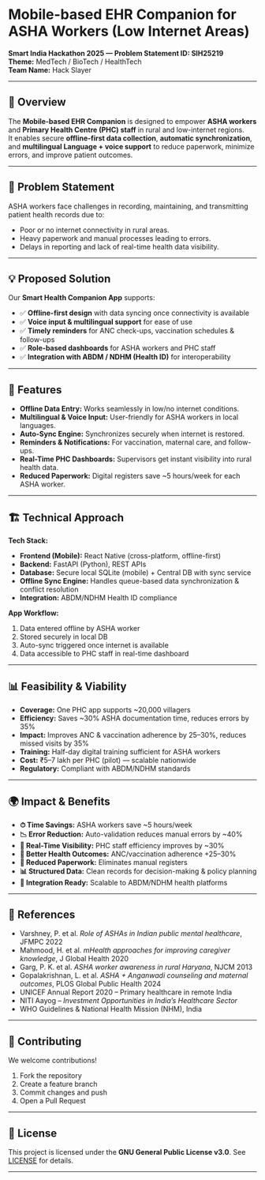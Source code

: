 # Mobile-based EHR Companion for ASHA Workers (Low Internet Areas)

**Smart India Hackathon 2025 — Problem Statement ID: SIH25219**  
**Theme:** MedTech / BioTech / HealthTech  
**Team Name:** Hack Slayer  

---

## 📌 Overview
The **Mobile-based EHR Companion** is designed to empower **ASHA workers** and **Primary Health Centre (PHC) staff** in rural and low-internet regions.  
It enables secure **offline-first data collection**, **automatic synchronization**, and **multilingual Language + voice support** to reduce paperwork, minimize errors, and improve patient outcomes.  

---

## 🎯 Problem Statement
ASHA workers face challenges in recording, maintaining, and transmitting patient health records due to:
- Poor or no internet connectivity in rural areas.  
- Heavy paperwork and manual processes leading to errors.  
- Delays in reporting and lack of real-time health data visibility.  

---

## 💡 Proposed Solution
Our **Smart Health Companion App** supports:
- ✅ **Offline-first design** with data syncing once connectivity is available  
- ✅ **Voice input & multilingual support** for ease of use  
- ✅ **Timely reminders** for ANC check-ups, vaccination schedules & follow-ups  
- ✅ **Role-based dashboards** for ASHA workers and PHC staff  
- ✅ **Integration with ABDM / NDHM (Health ID)** for interoperability  

---

## 🚀 Features
- **Offline Data Entry:** Works seamlessly in low/no internet conditions.  
- **Multilingual & Voice Input:** User-friendly for ASHA workers in local languages.  
- **Auto-Sync Engine:** Synchronizes securely when internet is restored.  
- **Reminders & Notifications:** For vaccination, maternal care, and follow-ups.  
- **Real-Time PHC Dashboards:** Supervisors get instant visibility into rural health data.  
- **Reduced Paperwork:** Digital registers save ~5 hours/week for each ASHA worker.  

---

## 🏗️ Technical Approach

**Tech Stack:**
- **Frontend (Mobile):** React Native (cross-platform, offline-first)  
- **Backend:** FastAPI (Python), REST APIs  
- **Database:** Secure local SQLite (mobile) + Central DB with sync service  
- **Offline Sync Engine:** Handles queue-based data synchronization & conflict resolution  
- **Integration:** ABDM/NDHM Health ID compliance  

**App Workflow:**  
1. Data entered offline by ASHA worker  
2. Stored securely in local DB  
3. Auto-sync triggered once internet is available  
4. Data accessible to PHC staff in real-time dashboard  

---

## 📊 Feasibility & Viability
- **Coverage:** One PHC app supports ~20,000 villagers  
- **Efficiency:** Saves ~30% ASHA documentation time, reduces errors by 35%  
- **Impact:** Improves ANC & vaccination adherence by 25–30%, reduces missed visits by 35%  
- **Training:** Half-day digital training sufficient for ASHA workers  
- **Cost:** ₹5–7 lakh per PHC (pilot) — scalable nationwide  
- **Regulatory:** Compliant with ABDM/NDHM standards  

---

## 🌍 Impact & Benefits
- **⏱ Time Savings:** ASHA workers save ~5 hours/week  
- **📉 Error Reduction:** Auto-validation reduces manual errors by ~40%  
- **📡 Real-Time Visibility:** PHC staff efficiency improves by ~30%  
- **👶 Better Health Outcomes:** ANC/vaccination adherence +25–30%  
- **📑 Reduced Paperwork:** Eliminates manual registers  
- **📊 Structured Data:** Clean records for decision-making & policy planning  
- **🔗 Integration Ready:** Scalable to ABDM/NDHM health platforms  


---

## 📖 References
- Varshney, P. et al. *Role of ASHAs in Indian public mental healthcare*, JFMPC 2022  
- Mahmood, H. et al. *mHealth approaches for improving caregiver knowledge*, J Global Health 2020  
- Garg, P. K. et al. *ASHA worker awareness in rural Haryana*, NJCM 2013  
- Gopalakrishnan, L. et al. *ASHA + Anganwadi counseling and maternal outcomes*, PLOS Global Public Health 2024  
- UNICEF Annual Report 2020 – Primary healthcare in remote India  
- NITI Aayog – *Investment Opportunities in India’s Healthcare Sector*  
- WHO Guidelines & National Health Mission (NHM), India  

---

## 🤝 Contributing
We welcome contributions!  
1. Fork the repository  
2. Create a feature branch
3. Commit changes and push  
4. Open a Pull Request  

---

## 📜 License
This project is licensed under the **GNU General Public License v3.0**. See [LICENSE](LICENSE) for details.  

---

